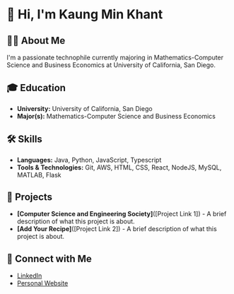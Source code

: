 # 👋 Hi, I'm Kaung Min Khant

## 👩‍💻 About Me

I'm a passionate technophile currently majoring in Mathematics-Computer Science and Business Economics at University of California, San Diego. 

## 🎓 Education

- **University:** University of California, San Diego
- **Major(s):** Mathematics-Computer Science and Business Economics

## 🛠️ Skills

- **Languages:** Java, Python, JavaScript, Typescript
- **Tools & Technologies:** Git, AWS, HTML, CSS, React, NodeJS, MySQL, MATLAB, Flask

## 🌟 Projects

- **[Computer Science and Engineering Society]**([Project Link 1]) - A brief description of what this project is about.
- **[Add Your Recipe]**([Project Link 2]) - A brief description of what this project is about.

## 🤝 Connect with Me

- [LinkedIn](https://www.linkedin.com/in/kaungminkhant/)
- [Personal Website](https://www.yourwebsite.com/)


